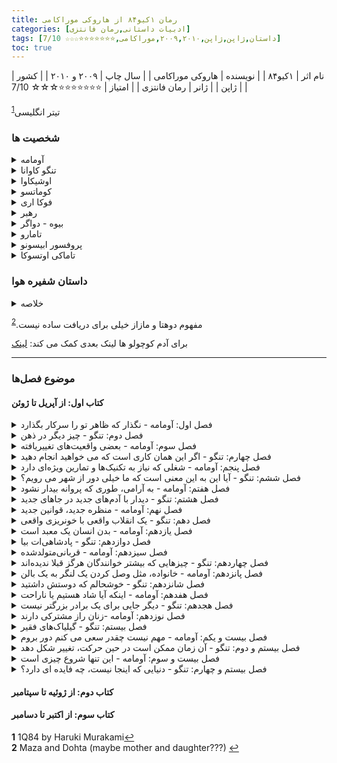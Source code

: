 ```yaml
---
title: رمان ۱کیو۸۴ از هاروکی موراکامی
categories: [ادبیات داستانی,رمان فانتزی]
tags: [داستان,ژاپن,ژاپن,۲۰۰۹,۲۰۱۰,موراکامی,⭐⭐⭐⭐⭐⭐⭐☆☆☆ 7/10]
toc: true
---
```


| نام اثر | ۱کیو۸۴ |
| نویسنده | هاروکی موراکامی |
| سال چاپ | ۲۰۰۹ و ۲۰۱۰  |
| کشور | ژاپن  |
| ژانر | رمان فانتزی  |
| امتیاز | ⭐⭐⭐⭐⭐⭐⭐☆☆☆ 7/10  |

تیتر انگلیسی<sup id="a1">[1](#f1)</sup>

### شخصیت ها
<details>
  <summary>آومامه</summary>
 یکی از سه شخصیت دیدگاه رمان، آومامه زنی سی ساله است که به عنوان بخشی از یک سازمان مرموز کار می کند و برای آن قتل هایی را که با دقت انتخاب شده انجام می دهد. نام کامل او Masami آومامه است اما او با نام خانوادگی خود به معنای "نخود سبز" است.[11][12] او در کودکی عضو یک فرقه مذهبی به نام «جامعه شاهدان» (مدل‌شده از شاهدان یهوه) بود و آخر هفته‌ها با خانواده‌اش مطالب مذهبی توزیع می‌کرد.
</details>
<details>
<summary>تنگو کاوانا</summary>
 دومین شخصیت رمان، او یک رمان نویس منتشر نشده است که به عنوان معلم ریاضی در یک مدرسه بزرگ کار می کند. مادرش زمانی که او خیلی جوان بود درگذشت. اولین خاطره او مربوط به مکیدن سینه های مادرش توسط مردی است که پدر تنگو نبود. پدرش برای رسانه معروف ژاپن کار می کرد که خانه به خانه می رفت و هزینه دریافت شبکه را دریافت می کرد، و او عادت داشت تنگو را هر یکشنبه با او همراهی کند.
</details>
<details>
<summary>اوشیکاوا</summary>
 مردی بسیار زشت که توسط ساکیگاکه برای تحقیق در مورد تنگو و بعداً آئومامه استخدام شد. او در قسمت سوم رمان تبدیل به یک شخصیت نقطه‌نظر می‌شود. او در تحقیقات خود خستگی ناپذیر است، اما خود عضو ساکیگاکه نیست. او در اوایل زندگی خود یک همسر و دو دختر داشت اما اکنون طلاق گرفته و از آنها جدا شده است. همین شخصیت در داستان دیگری از موراکامی به نام تاریخچه پرنده کوکای ظاهر می شود.
</details>
<details>
<summary>کوماتسو</summary>
 سردبیر 45 ساله یک شرکت انتشاراتی. او زندگی روزمره خود را بر اساس برنامه خود می گذراند و ظاهراً از ریتم اطرافیان خود غافل است و اغلب در نیمه های شب با تنگو تماس می گیرد. اگرچه کوماتسو به دلیل شایستگی خود از شهرت حرفه ای خوبی برخوردار است، اما به نظر نمی رسد که او فردی دوستانه باشد. اطلاعات کمی در مورد زندگی خصوصی او فراتر از شایعات وجود دارد.
</details>
<details>
<summary>فوکا اری</summary>
 یک دانش‌آموز دبیرستانی 17 ساله خفیف اما چشمگیر که دست‌نوشته‌اش، کوکی سانگی آوای شفیره، در یک مسابقه ادبی شرکت می‌کند. او بسیار کم حرف است، با شیوه ای غیرعادی و ناگهانی در صحبت کردن، و به نظر می رسد دیدگاهی بی تفاوت از زندگی دارد. او همچنین مبتلا به نارساخوانی است و در مدرسه با مشکل مواجه است. نام قلم او از نام واقعی او، اریکو فوکادا گرفته شده است.
</details>
<details>
<summary>رهبر</summary>
 او بنیانگذار ساکیگاکه است و می تواند صدای آدم های کوچک را بشنود. او همچنین پدر فوکا-اری است و نام اصلی او تاموتسو فوکادا است. او به عنوان یک پیامبر برای ساکیگاکه عمل می کند. او بیماری های مرموزی دارد که باعث درد و سفتی شدید او می شود که گاهی اوقات بدنش کاملا سفت و بی حس می شود.
</details>
<details>
<summary>بیوه - دواگر</summary>
 نام او شیزو اوگاتا است. او یک زن ثروتمند در اواسط دهه ۷۰ است. او در "خانه بید" در محله آزابو زندگی می کند و خانه ای امن را برای زنان قربانی خشونت خانگی در همین نزدیکی راه اندازی کرده است. او با آومامه از طریق باشگاه ورزشی که در آن شرکت می کند ملاقات می کند، و بعداً او را متقاعد می کند که کار از بین بردن اهداف را به عهده بگیرد، مردانی که متهم به آزار خانگی سنگین هستند.
</details>
<details>
<summary>تامارو</summary>
 مردی 40 ساله که محافظ وفادار دواگر است. او در سخت ترین یگان نیروهای دفاع شخصی ژاپن بود، جایی که به او غذا می دادند "موش و مار و ملخ". او که آشکارا همجنسگرا است، در بخشی دیگر از آزابو با دوست پسر آرایشگر جوانتر خود زندگی می کند. او علاقه زیادی به ژرمن شپرد دارد و از بازی با ماشین ها و وسایل لذت می برد.
</details>
<details>
<summary>پروفسور ابیسونو</summary>
 مردی در اواسط 60 سالگی که نگهبان فوکا-اری است. او یک آپارتمان در شینانوماچی دارد. او قبل از اینکه آقای فوکادا با 30 نفر از شاگردانش برای راه اندازی ساکیگاکه برود، در کنار پدر فوکا-اری در دانشگاه کار می کرد.
</details>
<details>
<summary>تاماکی اوتسوکا</summary>
تاماکی اوتسوکا، اولین دوست صمیمی آومامی در دبیرستان، که با هم تجربه کوتاه ارتباط جنسی لزبینی داشته بودند، در دوران دانش آموزی مورد تجاوز جنسی قرار می گیرد. او با خودکشی از ازدواج با شوهر وحشی خود فرار می کند. آومامی با زدن چاقو به گردن او با یخ خود او را می کشد.
</details>

### داستان شفیره هوا
<details>
  <summary>خلاصه</summary>
و در نهایت، کل داستان را می شنویم. قهرمان که در یک مجتمع فرقه ای زندگی می کند، به خاطر اجازه دادن به بز پیر مرده با انزوا در یک انبار قدیمی مجازات می شود و در اولین شب او با بز مرده، مردم کوچک از دهان آن وارد می شوند. آن‌ها از دختر می‌خواهند که به آنها کمک کند تا نخ‌هایی را از هوا بچینند تا برای چیزی که در حال آمدن است، گل داودی درست کنند، اما به دختر نمی‌گویند آن چیست. آنها هر شب روی گل داودی کار می کنند اما هنوز به او نمی گویند چه چیزی از آن بیرون خواهد آمد. (در حالی که آومامه داستان را می خواند، نوعی بیماری درونی ناشی از آدم های کوچک را احساس می کند.) دختر از انزوا رها می شود و مردم کوچک در خواب به سراغ او می آیند و به او می گویند که برای دیدن شکستن گل داوودی به انبار برود. باز کردن

او می بیند که گل داودی بزرگ است و در حال حاضر شروع به ترک خوردن کرده است. هنگامی که در باز می شود، او خود را در درون می یابد. به آن "دوهتا" می گویند و دختر اصلی "مازا" است - دوهتا سایه ای از قلب و ذهن دختر است. این دو باید با هم باشند تا به آدم‌های کوچک اجازه دهند یک گذرگاه دائمی و زنده به دنیای ما داشته باشند. او با انتقال آنچه که درک می کند به یک "دریافت کننده" تبدیل می شود. دختر نباید اجازه دهد برای مازای او اتفاقی بیفتد، مردم کوچک به او هشدار می دهند. علاوه بر این، به او گفته می شود که آسمان را برای دو ماه تماشا کند، که این یک "نشانه" خواهد بود. اما دختر می داند که چیزی در این مورد اشتباه و غیر طبیعی است و فرار می کند تا با یک هنرمند مشهور، دوست قدیمی پدرش زندگی کند.

در آنجا دو ماه را می بیند و می داند که دوهتای او بیدار شده است. او شروع به از دست دادن افراد اطراف خود به عنوان هشداری برای بازگشت به دوهتای خود می کند، اما نمی خواهد. درعوض، او شروع به ساخت گل سرخ مخصوص خود می کند تا ببیند آیا می تواند وارد دنیای آدم های کوچک شود و جان اطرافیانش را نجات دهد. داستان با قدم گذاشتن دختر به گذرگاه به پایان می رسد.

آومامه متوجه می شود که داستان واقعی است و در واقع یک دستورالعمل است. او مشکوک است که سوباسا در واقع یک دوهتا است، نه یک مازا که به نوعی فرار کرده است، و می‌داند که رهبران با سایه‌های دختران رابطه جنسی داشتند، نه خود دختران واقعی. آومامه معتقد است که او اکنون بخشی از تلاش علیه مردم کوچک است.
</details>

مفهوم دوهتا و مازاز خیلی برای دریافت ساده نیست.<sup id="a2">[2](#f2)</sup>

برای آدم کوچولو ها لینک بعدی کمک می کند:
[لینک](https://wildmurakamichase.wordpress.com/tag/the-little-people/)

----

### موضوع فصل‌ها

#### کتاب اول: از آپریل تا ژوئن

<details>
  <summary>فصل اول: آومامه - نگذار که ظاهر تو را سرکار بگذارد</summary>
  آومامه در اتوبان با تاکسی پشت ترافیک سنگینی گیر کرده است. آومامه به پینشهاد راننده تاکسی در وسط اتوبان پیاده شود و از زیرگذر اتوبان به آن طرف برود و مسیر غیر ماشینی رو امتجان کند.
</details>
<details>
  <summary>فصل دوم: تنگو - چیز دیگر در ذهن</summary>
  تنگو با کوماتسو در مورد رمان اول نویسنده جوانی - آوای شفیره از فوکو اری - صحبت می‌کنند. کوماتسو از تنگو خواست که داستان را کاملا بازنویسی کند. همچنین راجب زندگی تنگو و نوشته‌هایش بیشتر می‌شنویم.
</details>
<details>
  <summary>فصل سوم: آومامه - بعضی واقعیت‌های تغییر‌یافته</summary>
آومامه بعد از گذر از زیرگذر به هتلی می‌رود و مردی را که زنش را با خشونت کتک می‌زند به قتل می‌رساند.
</details>
<details>
  <summary>فصل چهارم: تنگو - اگر این همان کاری است که می خواهید انجام دهید</summary>
تنگو با فوکو اری دیدار می‌کوند و تصمیم به بازنویسی داستان می گیرد.
</details>
<details>
  <summary>فصل پنجم: آومامه - شغلی که نیاز به تکنیک‌ها و تمارین ویژه‌ای دارد</summary>
آومامه بعد از قتل در رستوران هتل با مردی آشنا می‌شود و با او می‌خوابد.
</details>
<details>
  <summary>فصل ششم: تنگو - آیا این به این معنی است که ما خیلی دور از شهر می رویم؟</summary>
  تنگو شروع به دوباره نویسی داستان کرد. فوکو آرا با او قرار برای یکشنبه قرار گذاشت و گفت که قرار است کسی را بیاورد که تنگو با آو صحبت کند.
</details>
<details>
  <summary>فصل هفتم: آومامه - به آرامی، طوری که پروانه بیدار نشود</summary>
آومامه به دیدن خانم بیوه رفت. با تامارا در مورد عوض شدن ناگهانی تفنگ‌های پلیس صحبت کرد و به نظر می‌رسید که کار بعدیش برای کشتن را از بیوه می‌گیرد.
</details>
<details>
  <summary>فصل هشتم: تنگو - دیدار با آدم‌های جدید در جاهای جدید</summary>
اول راجب زندگی تنگو و پدرش  و رابطه آنها می‌خوانیم. پدرش معمور جمع‌آوری اشتراک تلویزیون بود و تنگو را هم در آخر هفته‌ها با خود می برد که تنگو از او متنفر بود. تنگو با فوکوآری به دیدار رهبر میرود.  در راه متوجه شد که فوکوآری دیسلاکسیا دارد و داستان را خود ننوشته و احتمالا گفته و دوستش نوشته است. 
</details>
<details>
  <summary>فصل نهم: آومامه - منظره جدید، قوانین جدید</summary>
آومامه متوجه می‌شود که بعضی از اتفاق‌های روزنامه رو متوجه نشده است با اینکه همیشه روزنامه را با دقت می‌خواند و بعضی‌های دیگر را کاملا یادش هست. به نظرش می‌رسد که بعد از عبور از زیرگذر وارد دنیای موازی شده است که آن را وان‌کیو‌هشتاد‌وچهار نامید که جهان موازی جهان سال ۱۹۸۴ بود. 
</details>
<details>
  <summary>فصل دهم: تنگو - یک انقلاب واقعی با خونریزی واقعی</summary>
  تنگو همراه فوکو آری به دیدن پروفسور می‌رود و در مورد بازنویسی داستان صحبت می‌کنند. پروفسور داستان زندگی فوکو آری را می‌گوید که متوجه می‌شویم پدر و مادر فوکو عضو یه فرقه جامعه اشتراکی بوده‌اند. فوکو اری بعد از بالاگرفتن درگیری‌های مسلحانه بین فرقه‌ها فرار می‌کند و پیش پروفسور می‌آید. 
</details>
<details>
  <summary>فصل یازدهم: آومامه - بدن انسان یک معبد است</summary>
  در مورد نحوه به کار گرفته شدن آومامه توسط بیوه‌زن صحبت می‌شود. همچنین آومامه آیومی افسر پلیس سابق را در باری ملاقات می‌کند.
</details>
<details>
  <summary>فصل دوازدهم: تنگو - پادشاهی‌ات بیا</summary>
  فوکو اری ده‌سالگی با شرایط به‌هم‌ریختگی پیش پروفسور آمده است. پروفسور بیشتر در مورد فرقه مذهبی پدر فوکو اری صحبت کرد.
</details>
<details>
  <summary>فصل سیزدهم: آومامه - قربانی‌متولد‌شده</summary>
رابطه اومامی با تاماکی رو دنبال می‌کنیم. اینکه تاماکی در ادامه بودن در روابط با پسر‌های بد و مریض با یکی از آن‌ها ازدواج می‌کند و خودکشی می‌کند. اومامی از این اتفاق به شدت عصبانی می‌شود و تصمیم به کشتن شوهر او می‌گیرد.
</details>
<details>
  <summary>فصل چهاردهم: تنگو - چیزهایی که بیشتر خوانندگان هرگز قبلا ندیده‌اند</summary>
کوماتسو به تنگو خبر می‌دهد که کتاب بازنویس‌شده توسط تنگو در حال چاپ است. تنگو به یاد دوران کودکی‌اش و پدر آزارگرش می افتد. مراحل جداشدن از پدرش را می‌شنویم. در جایی می‌شنویم که تنگو در نوازندگی پرکاشن پیشرفت می‌کند و با کنسرت مدرسه سمفونی سخت جاناسک را می‌نوازد.
</details>
<details>
  <summary>فصل پانزدهم: آومامه - خانواده، مثل وصل کردن یک لنگر به یک بالن</summary>
در مورد بچگی سخت آومامه و سبک زندگی سالم در حال حاضرش می‌شنویم. اینکه در بچگی همیشه چیز‌های کمی برای خودش داشته است. آیومی تماس می‌گیرد و قرار می‌گذارند که هم را ببینند.
آن همدیگر را در رستورانی ملاقات می‌کنند. بعد به خانه آومامی می‌روند. وقتی آیومی می‌خوابد، آومامی بلند می‌شود و همانجا است که دو ماه در آسمان می‌بیند.
</details>
<details>
  <summary>فصل شانزدهم: تنگو - خوشحالم که دوستش داشتید</summary>
  کوماتسو تنگو را مجبور میکند که فوکو اری را برای کنفرانس مطبوعاتی گرفتن جایزه آماده کند. تنکو با فوکو اری دیدار کرد و خیالش راحت می‌شود که فوکو اری برای مصاحبه آماده است.
</details>
<details>
  <summary>فصل هفدهم: آومامه - اینکه آیا شاد هستیم یا ناراحت</summary>
  آومامه از شب گذشته دو ماه در آسمان می‌دید. او به دیدار بیوه‌زن می‌رود. یاد زمانی می‌افتد که به بیوه‌زن گفته بود که شوهر دوستش را کشته است. بیوه‌زن هم از دخترش می‌گوید که به خاطر رفتار‌های خشن شوهرش دست به خودکشی زده بوده. همچنین بیوه‌زن کاری با شوهر دخترش کرده بوده که هر روز زجر بکشد. همچنین بیوه‌زن گفت که او همانموقع یک خانه امن برای زنان قربانیان خشونت ایجاد کرده است. بیوه‌زن بعضی از شوهرهای زنان خانه امن که قابل بخشیدن نیستن را حذف می‌کند.

  بیوه‌زن در مورد کیس بعدی صحبت می‌کند که مثل موارد قبلی آنقدر ساده نیست. همچنین بیوه‌زن در مورد دختر ده ساله‌ای به نام تسوباسا صحبت می‌کند. بیوه‌زن و آومامه به دیدن تسوباسا می‌روند. بیوه‌زن می‌گوید که تسوباسا دیگر نمی‌تواند باردار شود زیرا که رحمش نابود شده. تسوباسا می‌گوید که آدم کوچولوها اینکار را کرده‌اند.
</details>
<details>
  <summary>فصل هجدهم: تنگو - دیگر جایی برای یک برادر بزرگتر نیست</summary>
مصاحبه خوب پیش می‌رود و کتاب به شهرت زیادی می‌رسد.تنگو به دیدار پروفسور و فوکو اری می‌رود. آنجا متوجه این فکر پروفسور می‌شود که شاید شهرت فوکو اری باعث نجات پدر و مادرش از دست آن فرقه شود. فوکو اری هم از آدم کوچولوها صحبت می‌کند که در فرقه قدرت زیادی دارند.
</details>
<details>
  <summary>فصل نوزدهم: آومامه -زنان راز مشترکی دارند</summary>
آومامه متوجه می‌شود که تسوباسا هم توسط رهبر همان فرقه مورد تجاوز قرار گرفته و پدر و مادر تسوباسا هم از این مساله آگاه بودند. بیوه‌زن برنامه دارد که آن رهبر را با برنامه دقیقی توسط آومامه به قتل برساند. همچنین بیوه‌زن برنامه دارد تسوباسا را به فرزندی بگیرد. در آخر داستان وقتی تسوباسا خواب بود از دهان او چند آدم کوچولو بیرون آمدند. آدم کوچولو کارهای عجیبی می‌کردند. آنها می‌توانستند اندازه‌هایشان را تغییر دهند. تسوباسا و بیوه‌زن و بقیه هم خواب بودند. 
</details>
<details>
  <summary>فصل بیستم: تنگو - گیلیاک‌های فقیر</summary>
  تنگو برای فوکو اری داستان گیلیاک‌ها ساکنان ساخالین را می‌گوید که از مستندات کتاب جزایر ساخالین نوشته چخوف خوانده است.
</details>
<details>
  <summary>فصل بیست و یکم: آومامه - مهم نیست چقدر سعی می کنم دور بروم</summary>
 آومامه از طریق آیومی کمی اطلاعات در مورد فرقه ساکی‌گاکی جمع می‌کند.
</details>
<details>
  <summary>فصل بیستم و دوم: تنگو - آن زمان ممکن است در حین حرکت، تغییر شکل دهد</summary>
  کوماتسو به تنگو خبر می‌دهد که فوکو اری گمشده است. تنگو نمی‌تواند با پروفسور تماس بگیرد.
</details>
<details>
  <summary>فصل بیست و سوم: آومامه - این تنها شروع چیزی است</summary>
تامارو خبر می‌دهد که سگ خانه پروفسور تکه تکه شده است و معلوم نیست چه کسی این کار را کرده است.
</details>
<details>
  <summary>فصل بیستم و چهارم: تنگو - دنیایی که اینجا نیست، چه فایده ای دارد؟</summary>
تنگو نامه فوکو اری را دریافت می‌کند و خیالش راحت می‌شود که او خوب است. کوماتسو به او زنگ میزند و میگوید ‌که پروفسور به پلیس در مورد گم شدن فوکو اری خبر داده و ممکن است پلیس دنبال قضیه را بگیرد. 

</details>

#### کتاب دوم: از ژوئیه تا سپتامبر

#### کتاب سوم: از اکتبر تا دسامبر


<b id="f1">1</b> <span class="footnote">1Q84 by Haruki Murakami</span>[↩](#a1)
<br><b id="f2">2</b> <span class="footnote">Maza and Dohta (maybe mother and daughter???)</span> [↩](#a2)